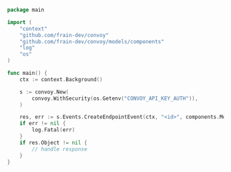<!-- Start SDK Example Usage [usage] -->
```go
package main

import (
	"context"
	"github.com/frain-dev/convoy"
	"github.com/frain-dev/convoy/models/components"
	"log"
	"os"
)

func main() {
	ctx := context.Background()

	s := convoy.New(
		convoy.WithSecurity(os.Getenv("CONVOY_API_KEY_AUTH")),
	)

	res, err := s.Events.CreateEndpointEvent(ctx, "<id>", components.ModelsCreateEvent{})
	if err != nil {
		log.Fatal(err)
	}
	if res.Object != nil {
		// handle response
	}
}

```
<!-- End SDK Example Usage [usage] -->